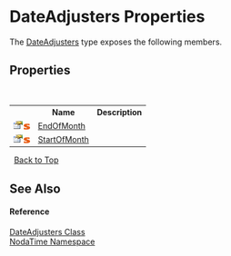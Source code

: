 # DateAdjusters Properties
 

The <a href="T_NodaTime_DateAdjusters">DateAdjusters</a> type exposes the following members.


## Properties
&nbsp;<table><tr><th></th><th>Name</th><th>Description</th></tr><tr><td>![Public property](media/pubproperty.gif "Public property")![Static member](media/static.gif "Static member")</td><td><a href="P_NodaTime_DateAdjusters_EndOfMonth">EndOfMonth</a></td><td /></tr><tr><td>![Public property](media/pubproperty.gif "Public property")![Static member](media/static.gif "Static member")</td><td><a href="P_NodaTime_DateAdjusters_StartOfMonth">StartOfMonth</a></td><td /></tr></table>&nbsp;
<a href="#dateadjusters-properties">Back to Top</a>

## See Also


#### Reference
<a href="T_NodaTime_DateAdjusters">DateAdjusters Class</a><br /><a href="N_NodaTime">NodaTime Namespace</a><br />